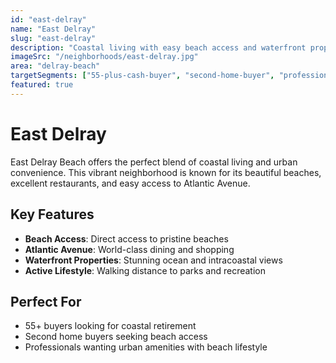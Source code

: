 ```yaml
---
id: "east-delray"
name: "East Delray"
slug: "east-delray"
description: "Coastal living with easy beach access and waterfront properties."
imageSrc: "/neighborhoods/east-delray.jpg"
area: "delray-beach"
targetSegments: ["55-plus-cash-buyer", "second-home-buyer", "professional"]
featured: true
---
```


# East Delray

East Delray Beach offers the perfect blend of coastal living and urban convenience. This vibrant neighborhood is known for its beautiful beaches, excellent restaurants, and easy access to Atlantic Avenue.

## Key Features

- **Beach Access**: Direct access to pristine beaches
- **Atlantic Avenue**: World-class dining and shopping
- **Waterfront Properties**: Stunning ocean and intracoastal views
- **Active Lifestyle**: Walking distance to parks and recreation

## Perfect For

- 55+ buyers looking for coastal retirement
- Second home buyers seeking beach access
- Professionals wanting urban amenities with beach lifestyle
